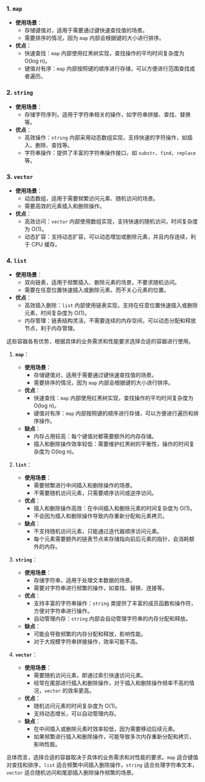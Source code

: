 ### 1. `map`

- **使用场景**：
  - 存储键值对，适用于需要通过键快速查找值的场景。
  - 需要排序的情况，因为 `map` 内部会根据键的大小进行排序。
- **优点**：
  - 快速查找：`map` 内部使用红黑树实现，查找操作的平均时间复杂度为 O(log n)。
  - 键值对有序：`map` 内部按照键的顺序进行存储，可以方便进行范围查找或者遍历。

### 2. `string`

- **使用场景**：
  - 存储字符序列，适用于字符串相关的操作，如字符串拼接、查找、替换等。
- **优点**：
  - 高效操作：`string` 内部采用动态数组实现，支持快速的字符操作，如插入、删除、查找等。
  - 字符串操作：提供了丰富的字符串操作接口，如 `substr`、`find`、`replace` 等。

### 3. `vector`

- **使用场景**：
  - 动态数组，适用于需要频繁访问元素、随机访问的场景。
  - 需要高效的元素插入和删除操作。
- **优点**：
  - 高效访问：`vector` 内部使用数组实现，支持快速的随机访问，时间复杂度为 O(1)。
  - 动态扩容：支持动态扩容，可以动态增加或删除元素，并且内存连续，利于 CPU 缓存。

### 4. `list`

- **使用场景**：
  - 双向链表，适用于频繁插入、删除元素的场景，不要求随机访问。
  - 需要在任意位置快速插入或删除元素，而不关心元素的位置。
- **优点**：
  - 高效插入删除：`list` 内部使用链表实现，支持在任意位置快速插入或删除元素，时间复杂度为 O(1)。
  - 内存管理：链表结构灵活，不需要连续的内存空间，可以动态分配和释放节点，利于内存管理。

这些容器各有优势，根据具体的业务需求和性能要求选择合适的容器进行使用。

1. **`map`**：

   - **使用场景**：
     - 存储键值对，适用于需要通过键快速查找值的场景。
     - 需要排序的情况，因为 `map` 内部会根据键的大小进行排序。
   - **优点**：
     - 快速查找：`map` 内部使用红黑树实现，查找操作的平均时间复杂度为 O(log n)。
     - 键值对有序：`map` 内部按照键的顺序进行存储，可以方便进行遍历和排序操作。
   - **缺点**：
     - 内存占用较高：每个键值对都需要额外的内存存储。
     - 插入和删除操作效率较低：需要维护红黑树的平衡性，操作的时间复杂度为 O(log n)。
2. **`list`**：

   - **使用场景**：
     - 需要频繁进行中间插入和删除操作的场景。
     - 不需要随机访问元素，只需要顺序访问或逆序访问。
   - **优点**：
     - 插入和删除操作高效：在中间插入和删除元素的时间复杂度为 O(1)。
     - 不会因为插入和删除操作导致内存重新分配和元素拷贝。
   - **缺点**：
     - 不支持随机访问元素，只能通过迭代器顺序访问元素。
     - 每个元素需要额外的链表节点来存储指向前后元素的指针，会消耗额外的内存。
3. **`string`**：

   - **使用场景**：
     - 存储字符串，适用于处理文本数据的场景。
     - 需要对字符串进行频繁的操作，如查找、替换、连接等。
   - **优点**：
     - 支持丰富的字符串操作：`string` 类提供了丰富的成员函数和操作符，方便对字符串进行操作。
     - 自动管理内存：`string` 内部会自动管理字符串的内存分配和释放。
   - **缺点**：
     - 可能会导致频繁的内存分配和释放，影响性能。
     - 对于大规模字符串拼接操作，效率可能不高。
4. **`vector`**：

   - **使用场景**：
     - 需要随机访问元素，即通过索引快速访问元素。
     - 经常在尾部进行插入和删除操作，对于插入和删除操作频率不高的情况，`vector` 的效率更高。
   - **优点**：
     - 随机访问元素的时间复杂度为 O(1)。
     - 支持动态增长，可以自动管理内存。
   - **缺点**：
     - 在中间插入或删除元素时效率较低，因为需要移动后续元素。
     - 如果频繁进行插入和删除操作，可能导致多次内存重新分配和拷贝，影响性能。

总体而言，选择合适的容器取决于具体的业务需求和对性能的要求。`map` 适合键值对查找和排序，`list` 适合频繁中间插入删除操作，`string` 适合处理字符串文本，`vector` 适合随机访问和尾部插入删除操作频繁的场景。

